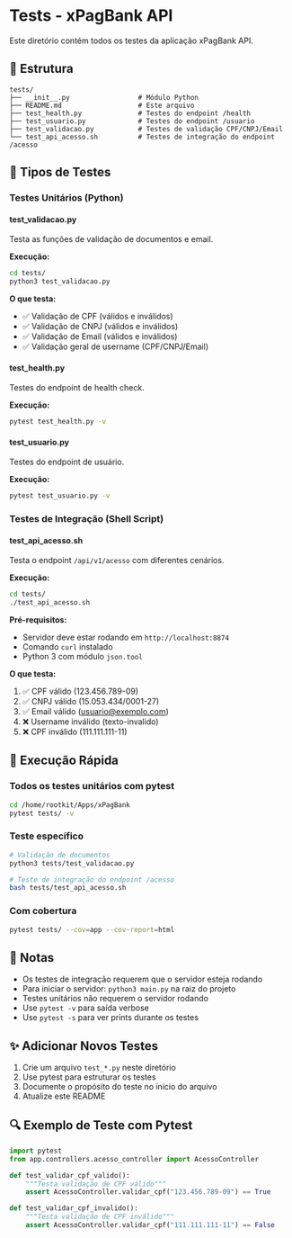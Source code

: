 # Tests - xPagBank API

Este diretório contém todos os testes da aplicação xPagBank API.

## 📁 Estrutura

```
tests/
├── __init__.py                 # Módulo Python
├── README.md                   # Este arquivo
├── test_health.py              # Testes do endpoint /health
├── test_usuario.py             # Testes do endpoint /usuario
├── test_validacao.py           # Testes de validação CPF/CNPJ/Email
└── test_api_acesso.sh          # Testes de integração do endpoint /acesso
```

## 🧪 Tipos de Testes

### Testes Unitários (Python)

#### test_validacao.py
Testa as funções de validação de documentos e email.

**Execução:**
```bash
cd tests/
python3 test_validacao.py
```

**O que testa:**
- ✅ Validação de CPF (válidos e inválidos)
- ✅ Validação de CNPJ (válidos e inválidos)
- ✅ Validação de Email (válidos e inválidos)
- ✅ Validação geral de username (CPF/CNPJ/Email)

#### test_health.py
Testes do endpoint de health check.

**Execução:**
```bash
pytest test_health.py -v
```

#### test_usuario.py
Testes do endpoint de usuário.

**Execução:**
```bash
pytest test_usuario.py -v
```

### Testes de Integração (Shell Script)

#### test_api_acesso.sh
Testa o endpoint `/api/v1/acesso` com diferentes cenários.

**Execução:**
```bash
cd tests/
./test_api_acesso.sh
```

**Pré-requisitos:**
- Servidor deve estar rodando em `http://localhost:8874`
- Comando `curl` instalado
- Python 3 com módulo `json.tool`

**O que testa:**
1. ✅ CPF válido (123.456.789-09)
2. ✅ CNPJ válido (15.053.434/0001-27)
3. ✅ Email válido (usuario@exemplo.com)
4. ❌ Username inválido (texto-invalido)
5. ❌ CPF inválido (111.111.111-11)

## 🚀 Execução Rápida

### Todos os testes unitários com pytest
```bash
cd /home/rootkit/Apps/xPagBank
pytest tests/ -v
```

### Teste específico
```bash
# Validação de documentos
python3 tests/test_validacao.py

# Teste de integração do endpoint /acesso
bash tests/test_api_acesso.sh
```

### Com cobertura
```bash
pytest tests/ --cov=app --cov-report=html
```

## 📝 Notas

- Os testes de integração requerem que o servidor esteja rodando
- Para iniciar o servidor: `python3 main.py` na raiz do projeto
- Testes unitários não requerem o servidor rodando
- Use `pytest -v` para saída verbose
- Use `pytest -s` para ver prints durante os testes

## ✨ Adicionar Novos Testes

1. Crie um arquivo `test_*.py` neste diretório
2. Use pytest para estruturar os testes
3. Documente o propósito do teste no início do arquivo
4. Atualize este README

## 🔍 Exemplo de Teste com Pytest

```python
import pytest
from app.controllers.acesso_controller import AcessoController

def test_validar_cpf_valido():
    """Testa validação de CPF válido"""
    assert AcessoController.validar_cpf("123.456.789-09") == True

def test_validar_cpf_invalido():
    """Testa validação de CPF inválido"""
    assert AcessoController.validar_cpf("111.111.111-11") == False
```
